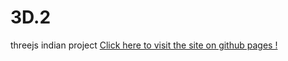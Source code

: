 # 3D.2
threejs indian project
[Click here to visit the site on github pages !](https://s2k-web.github.io/3D.2/)
